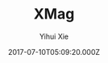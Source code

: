 ---
title: XMag
github: https://github.com/yihui/hugo-xmag
demo: https://xmag.yihui.name/
author: Yihui Xie
ssg:
  - Hugo
cms:
  - Markdown
date: 2017-07-10T05:09:20.000Z
description: A minimal magazine theme for Hugo
draft: true
publish_date: '2017-07-10T05:09:20Z'
update_date: '2022-08-08T14:46:43Z'
github_star: 71
github_fork: 47
---